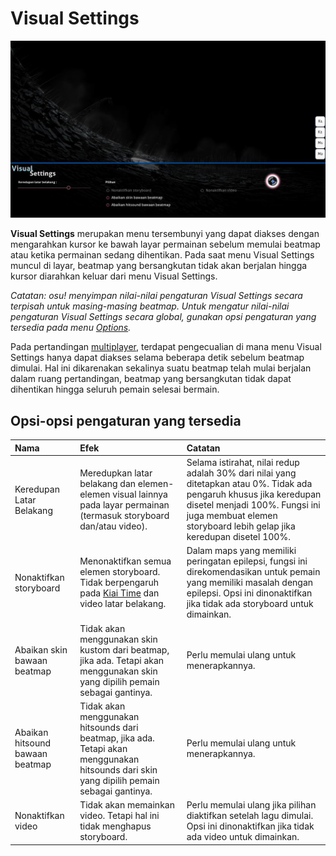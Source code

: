 # Visual Settings

![](img/visual-settings-ID.jpg "Tampilan menu Visual Settings")

**Visual Settings** merupakan menu tersembunyi yang dapat diakses dengan mengarahkan kursor ke bawah layar permainan sebelum memulai beatmap atau ketika permainan sedang dihentikan. Pada saat menu Visual Settings muncul di layar, beatmap yang bersangkutan tidak akan berjalan hingga kursor diarahkan keluar dari menu Visual Settings.

*Catatan: osu! menyimpan nilai-nilai pengaturan Visual Settings secara terpisah untuk masing-masing beatmap. Untuk mengatur nilai-nilai pengaturan Visual Settings secara global, gunakan opsi pengaturan yang tersedia pada menu [Options](/wiki/Options).*

Pada pertandingan [multiplayer](/wiki/Multi), terdapat pengecualian di mana menu Visual Settings hanya dapat diakses selama beberapa detik sebelum beatmap dimulai. Hal ini dikarenakan sekalinya suatu beatmap telah mulai berjalan dalam ruang pertandingan, beatmap yang bersangkutan tidak dapat dihentikan hingga seluruh pemain selesai bermain.

## Opsi-opsi pengaturan yang tersedia

| Nama | Efek | Catatan |
| :-- | :-- | :-- |
| Keredupan Latar Belakang | Meredupkan latar belakang dan elemen-elemen visual lainnya pada layar permainan (termasuk storyboard dan/atau video). | Selama istirahat, nilai redup adalah 30% dari nilai yang ditetapkan atau 0%. Tidak ada pengaruh khusus jika keredupan disetel menjadi 100%. Fungsi ini juga membuat elemen storyboard lebih gelap jika keredupan disetel 100%. |
| Nonaktifkan storyboard | Menonaktifkan semua elemen storyboard. Tidak berpengaruh pada [Kiai Time](/wiki/Kiai_time) dan video latar belakang. | Dalam maps yang memiliki peringatan epilepsi, fungsi ini direkomendasikan untuk pemain yang memiliki masalah dengan epilepsi. Opsi ini dinonaktifkan jika tidak ada storyboard untuk dimainkan. |
| Abaikan skin bawaan beatmap | Tidak akan menggunakan skin kustom dari beatmap, jika ada. Tetapi akan menggunakan skin yang dipilih pemain sebagai gantinya. | Perlu memulai ulang untuk menerapkannya. |
| Abaikan hitsound bawaan beatmap | Tidak akan menggunakan hitsounds dari beatmap, jika ada. Tetapi akan menggunakan hitsounds dari skin yang dipilih pemain sebagai gantinya. | Perlu memulai ulang untuk menerapkannya. |
| Nonaktifkan video | Tidak akan memainkan video. Tetapi hal ini tidak menghapus storyboard. | Perlu memulai ulang jika pilihan diaktifkan setelah lagu dimulai. Opsi ini dinonaktifkan jika tidak ada video untuk dimainkan. |
